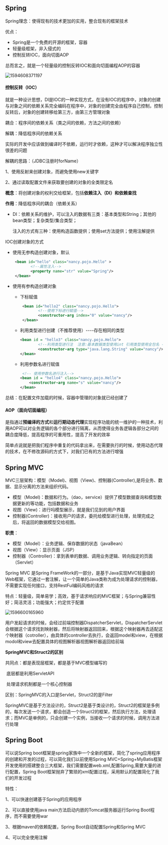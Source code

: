 



## Spring

Spring理念：使得现有的技术更加的实用，整合现有的框架技术

优点：

- Spring是一个免费的开源的框架，容器
- 轻量级框架，非入侵式的
- 控制反转IOC，面向切面AOP

总而言之，就是一个轻量级的控制反转IOC和面向切面编程AOP的容器

![1594608371197](C:\Users\DELL\AppData\Roaming\Typora\typora-user-images\1594608371197.png)

#### 控制反转（IOC）

就是一种设计思想，DI是IOC的一种实现方式，在没有IOC的程序中，对象的创建与对象之间的依赖关系完全编码在程序中，对象的创建完全由程序自己控制，控制反转后，对象的创建转移给第三方，由第三方管理对象

耦合：程序间的依赖关系（类之间的依赖，方法之间的依赖）

解耦：降低程序间的依赖关系

实际的开发中应该做到编译时不依赖，运行时才依赖，这种才可以解决程序独立性很差的问题

解耦的思路：（JDBC注册时forName）

1、使用反射来创建对象，而避免使用new关键字

2、通过读取配置文件来获取要创建的对象的全类限定名

**概念**：将创建对象的权利交给框架，包括**依赖注入（DI）**和**依赖查找**

**作用**：降低程序间的耦合（依赖关系）

- DI：依赖关系的维护，可以注入的数据有三类：基本类型和String；其他的bean类型；复杂类型/集合类型；

  ​		注入的方式有三种：使用构造函数提供；使用set方法提供；使用注解提供



IOC创建对象的方式

- 使用无参构造创建对象，默认

  ```xml
   <bean id="hello" class="nancy.pojo.Hello" >
          <!--属性注入-->
          <property name="str" value="Spring"/>
   </bean>
  ```

  

- 使用有参构造创建对象

  - 下标赋值

    ```xml
     <bean id="hello2" class="nancy.pojo.Hello">
            <!--使用下标进行赋值-->
            <constructor-arg index="0" value="nancy"/>
     </bean>
    ```

    

  - 利用类型进行创建（不推荐使用）----存在相同的类型

    ```xml
    <bean id = "hello3" class="nancy.pojo.Hello">
            <!--利用类型进行注  注意:基本数据类型使用int 引用类型使用全包名 -->
            <constructor-arg type="java.lang.String" value="nancy"/>
    </bean>
    ```

    

  - 利用参数名进行赋值

    ```xml
     <!-- 使用参数名进行注入-->
    <bean id = "hello4" class="nancy.pojo.Hello">
        <constructor-arg name="s" value="nancy"/>
    </bean>
    ```



总结：在配置文件加载的时候，容器中管理的对象就已经创建了

#### AOP（面向切面编程）

是指通过**预编译的方式**和**运行期动态代理**实现程序功能的统一维护的一种技术，利用AOP可以对业务逻辑的各个部分进行隔离，从而使得业务各逻辑各部分之间的耦合度降低，提高程序的可重用性，提高了开发的效率

简单点说就是把我们程序中重复的代码拿出来，在需要执行的时候，使用动态代理的技术，在不修改源码的方式下，对我们已有的方法进行增强



## Spring MVC 

MVC三层架构：模型（Model)、视图（View)、控制器(Controller),是将业务、数据、显示分离的方法来组织代码。

- 模型（Model)：数据和行为。（dao，service）提供了模型数据查询和模型数据更新的等功能，包括数据和业务
- 视图（View)：进行吗模型展示，就是我们见到的用户界面
- 控制器(Controller)：接收用户的请求，委托给模型进行处理，处理完成之后，将返回的数据模型交给视图。

**职责**：

- 模型（Model）：业务逻辑、保存数据的状态（javaBean）
- 视图（View）：显示页面（JSP）
- 控制器（Controller)：拿到表单的数据、调用业务逻辑、转向指定的页面（Servlet）

Spring MVC 是Spring FrameWork的一部分，是基于Java实现MVC轻量级的Web框架，它通过一套注解，让一个简单的Java类称为成为处理请求的控制器，不需要实现任何接口，支持RestFul编码风格的请求

特点：轻量级，简单易学；高效，基于请求响应的MVC框架；与Spring兼容性好；简洁灵活；功能强大；约定优于配置

![1596600165960](C:\Users\DELL\AppData\Roaming\Typora\typora-user-images\1596600165960.png)



用户发起请求的时候，会经过前端控制器DispatcherServlet，DispatcherServlet会根据这个请求找到映射器，然后将映射器返回回来，根据这个映射器再去适配这个映射器（cotroller），由具体的controller去执行，会返回model和view，在根据modol和view去配置具体的视图解析器视图解析器返回给前端

**SpringMVC和Struct2的区别**

共同点：都是表现层框架，都是基于MVC模型编写的

​				底层都是利用ServletAPI

​				处理请求机制都是一个核心控制器

区别：SpringMVC的入口是Servlet，Struct2的是Filter

​            SpringMVC是基于方法设计的，Struct2是基于类设计的，Struct2的框架是多例的，每次发送一个请求，都会创造一个Struct2的框架，然后执行方法，处理请求；而MVC是单例的，只会创建一个实例，当接收一个请求的时候，调用方法进行处理  











## Spring Boot

可以说Spring boot框架是spring家族中一个全新的框架，简化了spring应用程序的创建和开发的过程，可以简化我们以前使用Spring MVC+Spring+MyBatis框架开发使用的搭建整合三大框架，我们需要配置web.xml,配置Spring,需要大量的进行配置，Spring Boot框架抛弃了繁琐的xml配置过程，采用默认的配置简化了我们的开发过程

特性：

1、可以快速创建基于Spring的应用程序

2、可以直接使用java main方法启动内嵌的Tomcat服务器运行Spring Boot程序，而不需要使用war

3、根据maven的依赖配置，Spring Boot自动配置Spring和Spring MVC

4、可以完全使用注解





